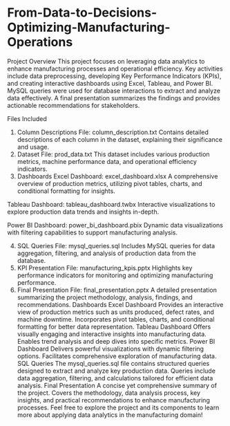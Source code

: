 # From-Data-to-Decisions-Optimizing-Manufacturing-Operations

Project Overview
This project focuses on leveraging data analytics to enhance manufacturing processes and operational efficiency. Key activities include data preprocessing, developing Key Performance Indicators (KPIs), and creating interactive dashboards using Excel, Tableau, and Power BI. MySQL queries were used for database interactions to extract and analyze data effectively. A final presentation summarizes the findings and provides actionable recommendations for stakeholders.

Files Included
1. Column Descriptions
File: column_description.txt
Contains detailed descriptions of each column in the dataset, explaining their significance and usage.
2. Dataset
File: prod_data.txt
This dataset includes various production metrics, machine performance data, and operational efficiency indicators.
3. Dashboards
Excel Dashboard: excel_dashboard.xlsx
A comprehensive overview of production metrics, utilizing pivot tables, charts, and conditional formatting for insights.

Tableau Dashboard: tableau_dashboard.twbx
Interactive visualizations to explore production data trends and insights in-depth.

Power BI Dashboard: power_bi_dashboard.pbix
Dynamic data visualizations with filtering capabilities to support manufacturing analysis.

4. SQL Queries
File: mysql_queries.sql
Includes MySQL queries for data aggregation, filtering, and analysis of production data from the database.
5. KPI Presentation
File: manufacturing_kpis.pptx
Highlights key performance indicators for monitoring and optimizing manufacturing performance.
6. Final Presentation
File: final_presentation.pptx
A detailed presentation summarizing the project methodology, analysis, findings, and recommendations.
Dashboards
Excel Dashboard
Provides an interactive view of production metrics such as units produced, defect rates, and machine downtime.
Incorporates pivot tables, charts, and conditional formatting for better data representation.
Tableau Dashboard
Offers visually engaging and interactive insights into manufacturing data.
Enables trend analysis and deep dives into specific metrics.
Power BI Dashboard
Delivers powerful visualizations with dynamic filtering options.
Facilitates comprehensive exploration of manufacturing data.
SQL Queries
The mysql_queries.sql file contains structured queries designed to extract and analyze key production data.
Queries include data aggregation, filtering, and calculations tailored for efficient data analysis.
Final Presentation
A concise yet comprehensive summary of the project.
Covers the methodology, data analysis process, key insights, and practical recommendations to enhance manufacturing processes.
Feel free to explore the project and its components to learn more about applying data analytics in the manufacturing domain!

